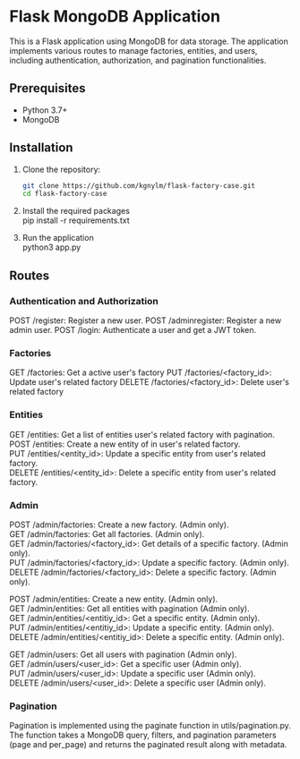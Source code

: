 # Flask MongoDB Application

This is a Flask application using MongoDB for data storage. The application implements various routes to manage factories, entities, and users, including authentication, authorization, and pagination functionalities.

## Prerequisites

- Python 3.7+
- MongoDB

## Installation

1. Clone the repository:

   ```bash
   git clone https://github.com/kgnylm/flask-factory-case.git
   cd flask-factory-case

   ```

2. Install the required packages  
   pip install -r requirements.txt

3. Run the application  
   python3 app.py

## Routes

### Authentication and Authorization

POST /register: Register a new user.
POST /adminregister: Register a new admin user.
POST /login: Authenticate a user and get a JWT token.

### Factories

GET /factories: Get a active user's factory
PUT /factories/<factory_id>: Update user's related factory
DELETE /factories/<factory_id>: Delete user's related factory

### Entities

GET /entities: Get a list of entities user's related factory with pagination.  
POST /entities: Create a new entity of in user's related factory.  
PUT /entities/<entity_id>: Update a specific entity from user's related factory.  
DELETE /entities/<entity_id>: Delete a specific entity from user's related factory.  

### Admin

POST /admin/factories: Create a new factory. (Admin only).  
GET /admin/factories: Get all factories. (Admin only).  
GET /admin/factories/<factory_id>: Get details of a specific factory. (Admin only).  
PUT /admin/factories/<factory_id>: Update a specific factory. (Admin only).  
DELETE /admin/factories/<factory_id>: Delete a specific factory. (Admin only).  

POST /admin/entities: Create a new entity. (Admin only).  
GET /admin/entities: Get all entities with pagination (Admin only).  
GET /admin/entities/<entitiy_id>: Get a specific entity. (Admin only).  
PUT /admin/entities/<entitiy_id>: Update a specific entity. (Admin only).  
DELETE /admin/entities/<entitiy_id>: Delete a specific entity. (Admin only).  

GET /admin/users: Get all users with pagination (Admin only).  
GET /admin/users/<user_id>: Get a specific user (Admin only).  
PUT /admin/users/<user_id>: Update a specific user (Admin only).  
DELETE /admin/users/<user_id>: Delete a specific user (Admin only).  

### Pagination

Pagination is implemented using the paginate function in utils/pagination.py. The function takes a MongoDB query, filters, and pagination parameters (page and per_page) and returns the paginated result along with metadata.
